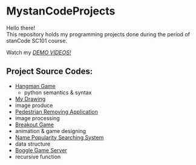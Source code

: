 # MystanCodeProjects
Hello there!\
This repository holds my programming projects done during the period of stanCode SC101 course.

Watch my *[DEMO VIDEOS!](https://drive.google.com/drive/folders/1Gi3bn9qPW_gR0ISyGzVPLd5Bztdvd7rF?fbclid=IwAR36BW3v_bHn-Idsh-0_ROSWLwrXOzoervZId25OOzH2LX4b6FCGDfULdDg)*

## Project Source Codes:
* [Hangman Game](https://github.com/Jess1006/MystanCodeProjects/blob/main/MystanCodeProjects/hangman_game/hangman.py)
  * python semantics & syntax 
*  [My Drawing](https://github.com/Jess1006/MystanCodeProjects/blob/main/MystanCodeProjects/my_drawing/my_drawing.py)
  * image produce
*  [Pedestrian Removing Application](https://github.com/Jess1006/MystanCodeProjects/blob/main/MystanCodeProjects/my_photoshop/stanCodoshop.py)
  * image processing
*  [Breakout Game](https://github.com/Jess1006/MystanCodeProjects/blob/main/MystanCodeProjects/breakout_game/breakout.py)
  * animation & game designing
*  [Name Popularity Searching System](https://github.com/Jess1006/MystanCodeProjects/blob/main/MystanCodeProjects/name_searching_system/babygraphics.py)
  * data structure
*  [Boggle Game Server](https://github.com/Jess1006/MystanCodeProjects/blob/main/MystanCodeProjects/boggle_game_solver/boggle.py)
  * recursive function
